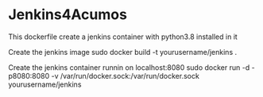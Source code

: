 # Jenkins4Acumos

This dockerfile create a jenkins container with python3.8 installed in it

Create the jenkins image
sudo docker build -t yourusername/jenkins .


Create the jenkins container runnin on localhost:8080
sudo docker run -d -p8080:8080 -v /var/run/docker.sock:/var/run/docker.sock yourusername/jenkins

